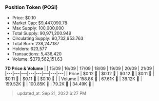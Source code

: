 
  ### Position Token (POSI)
  - Price: $0.10
  - Market Cap: $9,447,090.78
  - Max Supply: 100,000,000
  - Total Supply: 90,971,200.949
  - Circulating Supply: 90,732,953.763
  - Total Burn: 238,247.187
  - Holders: 623,577
  - Transactions: 5,436,420
  - Volume: $379,562,151.63

  **7D Price & Volume**
  | | 15&#x2F;09 | 16&#x2F;09 | 17&#x2F;09 | 18&#x2F;09 | 19&#x2F;09 | 20&#x2F;09 | 21&#x2F;09 |
  |---|---|---|---|---|---|---|---|
  | Price | $0.12 🔻 | $0.12 🔻 | $0.12 🔻 | $0.11 🔻 | $0.11 🔻 | $0.11 🔻 | $0.10 🔻 |
  | Volume | 158.8K 🚀 | 67.61K 🔻 | 38.12K 🔻 | 159.52K 🚀 | 100.85K 🔻 | 79.2K 🔻 | 34.49K 🔻 |

  > updated_at: Sep 21, 2022 6:27 PM
